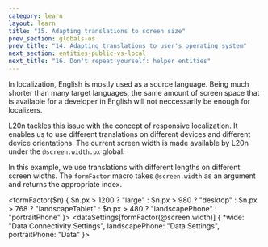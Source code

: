 ```yaml
---
category: learn
layout: learn
title: "15. Adapting translations to screen size"
prev_section: globals-os
prev_title: "14. Adapting translations to user's operating system"
next_section: entities-public-vs-local
next_title: "16. Don't repeat yourself: helper entities"
---
```


<section class="clearfix">
  <div class="left">
    <p>In localization, English is mostly used as a source language. Being much shorter than many target languages, the same amount of screen space that is available for a developer in English will not neccessarily be enough for localizers.</p>
    <p>L20n tackles this issue with the concept of responsive localization. It enables us to use different translations on different devices and different device orientations.  The current screen width is made available by L20n under the <code>@screen.width.px</code> global.</p>
    <p>In this example, we use translations with different lengths on different screen widths. The <code>formFactor</code> macro takes <code>@screen.width</code> as an argument and returns the appropriate index.</p>
  </div>
  <div class="right">
    <div class="editor sourceEditor height25"
      id="sourceEditor1"
      data-source="sourceEditor1"
      data-output="output1"
    >&lt;formFactor($n) { 
   $n.px &gt; 1200 ? "large" :
   $n.px &gt;  980 ? "desktop" :
   $n.px &gt;  768 ? "landscapeTablet" : 
   $n.px &gt;  480 ? "landscapePhone" : 
                  "portraitPhone" 
}&gt;
&lt;dataSettings[formFactor(@screen.width)] {
 *wide: "Data Connectivity Settings",
  landscapePhone: "Data Settings",
  portraitPhone: "Data"
}&gt;
    </div>
    <dl id="output1">
    </dl>
  </div>
</section>

